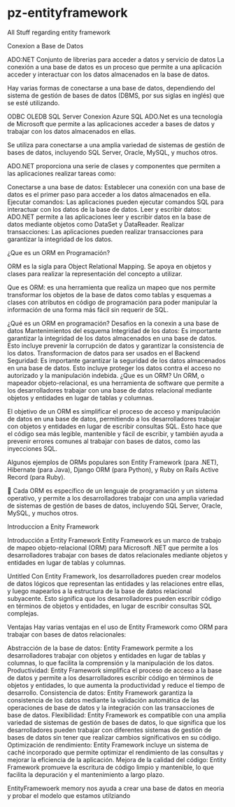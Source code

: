 # pz-entityframework
All Stuff regarding entity framework


Conexion a Base de Datos

ADO:NET Conjunto de librerias para acceder a datos y servicio de datos
La conexión a una base de datos es un proceso que permite a una aplicación acceder y interactuar con los datos almacenados en la base de datos.

Hay varias formas de conectarse a una base de datos, dependiendo del sistema de gestión de bases de datos (DBMS, por sus siglas en inglés) que se esté utilizando.

ODBC
OLEDB
SQL Server
Conexion Azure SQL
ADO.Net
es una tecnología de Microsoft que permite a las aplicaciones acceder a bases de datos y trabajar con los datos almacenados en ellas.

Se utiliza para conectarse a una amplia variedad de sistemas de gestión de bases de datos, incluyendo SQL Server, Oracle, MySQL, y muchos otros.

ADO.NET proporciona una serie de clases y componentes que permiten a las aplicaciones realizar tareas como:

Conectarse a una base de datos: Establecer una conexión con una base de datos es el primer paso para acceder a los datos almacenados en ella.
Ejecutar comandos: Las aplicaciones pueden ejecutar comandos SQL para interactuar con los datos de la base de datos.
Leer y escribir datos: ADO.NET permite a las aplicaciones leer y escribir datos en la base de datos mediante objetos como DataSet y DataReader.
Realizar transacciones: Las aplicaciones pueden realizar transacciones para garantizar la integridad de los datos.


¿Que es un ORM en Programación?


ORM es la sigla para Object Relational Mapping. Se apoya en objetos y clases para realizar la representación del concepto a utilizar.

Que es ORM: es una herramienta que realiza un mapeo que nos permite transformar los objetos de la base de datos como tablas y esquemas a clases con atributos en código de programación para poder manipular la información de una forma más fácil sin requerir de SQL.



¿Qué es un ORM en programación?
Desafios en la conexin a una base de datos
Mantenimientos del esquema
Integridad de los datos: Es importante garantizar la integridad de los datos almacenados en una base de datos. Esto incluye prevenir la corrupción de datos y garantizar la consistencia de los datos.
Transformacion de datos para ser usados en el Backend
Seguridad: Es importante garantizar la seguridad de los datos almacenados en una base de datos. Esto incluye proteger los datos contra el acceso no autorizado y la manipulación indebida.
¿Que es un ORM?
Un ORM, o mapeador objeto-relacional, es una herramienta de software que permite a los desarrolladores trabajar con una base de datos relacional mediante objetos y entidades en lugar de tablas y columnas.

El objetivo de un ORM es simplificar el proceso de acceso y manipulación de datos en una base de datos, permitiendo a los desarrolladores trabajar con objetos y entidades en lugar de escribir consultas SQL. Esto hace que el código sea más legible, mantenible y fácil de escribir, y también ayuda a prevenir errores comunes al trabajar con bases de datos, como las inyecciones SQL.

Algunos ejemplos de ORMs populares son Entity Framework (para .NET), Hibernate (para Java), Django ORM (para Python), y Ruby on Rails Active Record (para Ruby).

💽 Cada ORM es específico de un lenguaje de programación y un sistema operativo, y permite a los desarrolladores trabajar con una amplia variedad de sistemas de gestión de bases de datos, incluyendo SQL Server, Oracle, MySQL, y muchos otros.



Introduccion a Enity Framework



Introducción a Entity Framework
Entity Framework es un marco de trabajo de mapeo objeto-relacional (ORM) para Microsoft .NET que permite a los desarrolladores trabajar con bases de datos relacionales mediante objetos y entidades en lugar de tablas y columnas.

Untitled
Con Entity Framework, los desarrolladores pueden crear modelos de datos lógicos que representan las entidades y las relaciones entre ellas, y luego mapearlos a la estructura de la base de datos relacional subyacente. Esto significa que los desarrolladores pueden escribir código en términos de objetos y entidades, en lugar de escribir consultas SQL complejas.

Ventajas
Hay varias ventajas en el uso de Entity Framework como ORM para trabajar con bases de datos relacionales:

Abstracción de la base de datos: Entity Framework permite a los desarrolladores trabajar con objetos y entidades en lugar de tablas y columnas, lo que facilita la comprensión y la manipulación de los datos.
Productividad: Entity Framework simplifica el proceso de acceso a la base de datos y permite a los desarrolladores escribir código en términos de objetos y entidades, lo que aumenta la productividad y reduce el tiempo de desarrollo.
Consistencia de datos: Entity Framework garantiza la consistencia de los datos mediante la validación automática de las operaciones de base de datos y la integración con las transacciones de base de datos.
Flexibilidad: Entity Framework es compatible con una amplia variedad de sistemas de gestión de bases de datos, lo que significa que los desarrolladores pueden trabajar con diferentes sistemas de gestión de bases de datos sin tener que realizar cambios significativos en su código.
Optimización de rendimiento: Entity Framework incluye un sistema de caché incorporado que permite optimizar el rendimiento de las consultas y mejorar la eficiencia de la aplicación.
Mejora de la calidad del código: Entity Framework promueve la escritura de código limpio y mantenible, lo que facilita la depuración y el mantenimiento a largo plazo.


EntityFramewoerk memory nos ayuda a crear una base de datos en meoria y probar el modelo que estamos utilziando